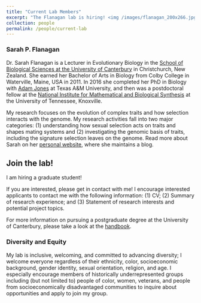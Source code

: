 ```yaml
---
title: "Current Lab Members"
excerpt: "The Flanagan lab is hiring! <img /images/flanagan_200x266.jpg>"
collection: people
permalink: /people/current-lab
---
```


### Sarah P. Flanagan

Dr. Sarah Flanagan is a Lecturer in Evolutionary Biology in the [School of Biological Sciences at the University of Canterbury](http://www.canterbury.ac.nz/science/schools-and-departments/biological-sciences/) in Christchurch, New Zealand. She earned her Bachelor of Arts in Biology from Colby College in Waterville, Maine, USA in 2011. In 2016 she completed her PhD in Biology with [Adam Jones](https://pipefishguysite.wordpress.com/) at Texas A&M University, and then was a postdoctoral fellow at the [National Institute for Mathematical and Biological Synthesis](http://www.nimbios.org/) at the University of Tennessee, Knoxville. 

My research focuses on the evolution of complex traits and how selection interacts with the genome. My research activities fall into two major categories: (1) understanding how sexual selection acts on traits and shapes mating systems and (2) investigating the genomic basis of traits, including the signature selection leaves on the genome. Read more about Sarah on her [personal website]( https://sarahpflanagan.wordpress.com/), where she maintains a blog.

## Join the lab!
I am hiring a graduate student! 

If you are interested, please get in contact with me! I encourage interested applicants to contact me with the following information: (1) CV; (2) Summary of research experience; and (3) Statement of research interests and potential project topics. 

For more information on pursuing a postgraduate degree at the University of Canterbury, please take a look at the [handbook](http://www.canterbury.ac.nz/science/schools-and-departments/biological-sciences/postgraduate-study/). 

### Diversity and Equity

My lab is inclusive, welcoming, and committed to advancing diversity; I welcome everyone regardless of their ethnicity, color, socioeconomic background, gender identity, sexual orientation, religion, and age. I especially encourage members of historically underrepresented groups including (but not limited to) people of color, women, veterans, and people from socioeconomically disadvantaged communities to inquire about opportunities and apply to join my group.
